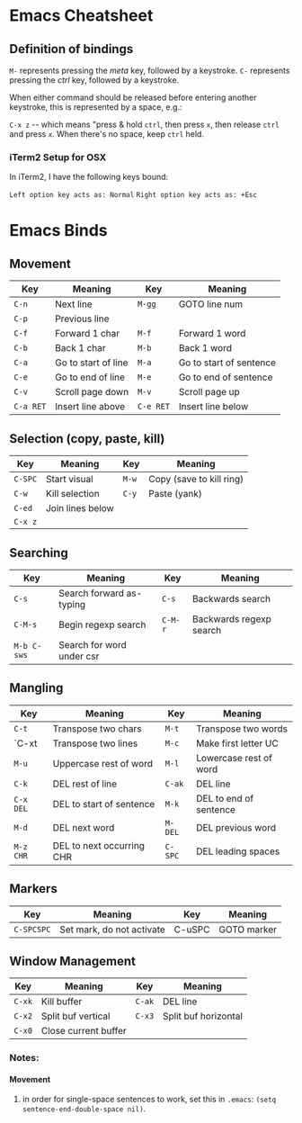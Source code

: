 # Emacs Cheatsheet

## Definition of bindings

`M-` represents pressing the _meta_ key, followed by a keystroke.
`C-` represents pressing the _ctrl_ key, followed by a keystroke.

When either command should be released before entering another keystroke, this is represented by a space, e.g.:

`C-x z` -- which means "press & hold `ctrl`, then press `x`, then release `ctrl` and press `x`. When there's no space, keep `ctrl` held.

### iTerm2 Setup for OSX
In iTerm2, I have the following keys bound:

`Left option key acts as: Normal`
`Right option key acts as: +Esc`

# Emacs Binds

## Movement
Key      | Meaning              | Key     | Meaning
---------|----------------------|---------|--------
`C-n`    | Next line            |`M-gg`   | GOTO line num
`C-p`    | Previous line        |         |
`C-f`    | Forward 1 char       |`M-f`    | Forward 1 word
`C-b`    | Back 1 char          |`M-b`    | Back 1 word
`C-a`    | Go to start of line  |`M-a`    | Go to start of sentence
`C-e`    | Go to end of line    |`M-e`    | Go to end of sentence
`C-v`    | Scroll page down     |`M-v`    | Scroll page up
`C-a RET`| Insert line above    |`C-e RET`| Insert line below

## Selection (copy, paste, kill)
Key       | Meaning                  | Key     | Meaning
----------|--------------------------|---------|--------
`C-SPC`   | Start visual             |`M-w`    | Copy (save to kill ring)
`C-w`     | Kill selection           |`C-y`    | Paste (yank)
`C-ed`    | Join lines below         |         |
`C-x z`   |

## Searching
Key        | Meaning                  | Key     | Meaning
-----------|--------------------------|---------|--------
`C-s`      | Search forward as-typing |`C-s`    | Backwards search
`C-M-s`    | Begin regexp search      |`C-M-r`  | Backwards regexp search
`M-b C-sws`| Search for word under csr|         |

## Mangling
Key       | Meaning                  | Key     | Meaning
----------|--------------------------|---------|--------
`C-t`     | Transpose two chars      |`M-t`    | Transpose two words
`C-xt     | Transpose two lines      |`M-c`    | Make first letter UC
`M-u`     | Uppercase rest of word   |`M-l`    | Lowercase rest of word
`C-k`     | DEL rest of line         |`C-ak`   | DEL line
`C-x DEL` | DEL to start of sentence |`M-k`    | DEL to end of sentence
`M-d`     | DEL next word            |`M-DEL`  | DEL previous word
`M-z CHR` | DEL to next occurring CHR|`C-SPC`  | DEL leading spaces

## Markers
Key       | Meaning                  | Key     | Meaning
----------|--------------------------|---------|--------
`C-SPCSPC`|Set mark, do not activate | C-uSPC  | GOTO marker

## Window Management
Key       | Meaning                  | Key     | Meaning
----------|--------------------------|---------|--------
`C-xk`    | Kill buffer              |`C-ak`   | DEL line
`C-x2`    | Split buf vertical       |`C-x3`   | Split buf horizontal
`C-x0`    | Close current buffer     |         |



### Notes:
#### Movement
1. in order for single-space sentences to work, set this in `.emacs`: `(setq sentence-end-double-space nil)`.

